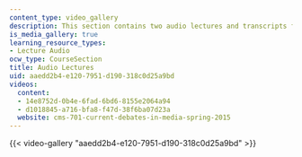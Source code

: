 ```yaml
---
content_type: video_gallery
description: This section contains two audio lectures and transcripts from guest lecturers.
is_media_gallery: true
learning_resource_types:
- Lecture Audio
ocw_type: CourseSection
title: Audio Lectures
uid: aaedd2b4-e120-7951-d190-318c0d25a9bd
videos:
  content:
  - 14e8752d-0b4e-6fad-6bd6-8155e2064a94
  - d1018845-a716-bfa8-f47d-38f6ba07d23a
  website: cms-701-current-debates-in-media-spring-2015
---
```



{{< video-gallery "aaedd2b4-e120-7951-d190-318c0d25a9bd" >}}

